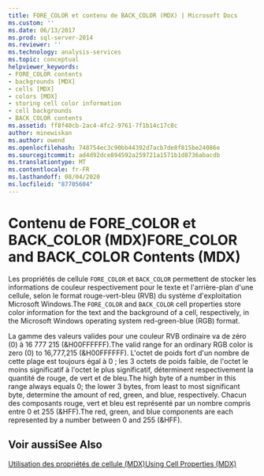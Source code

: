 ```yaml
---
title: FORE_COLOR et contenu de BACK_COLOR (MDX) | Microsoft Docs
ms.custom: ''
ms.date: 06/13/2017
ms.prod: sql-server-2014
ms.reviewer: ''
ms.technology: analysis-services
ms.topic: conceptual
helpviewer_keywords:
- FORE_COLOR contents
- backgrounds [MDX]
- cells [MDX]
- colors [MDX]
- storing cell color information
- cell backgrounds
- BACK_COLOR contents
ms.assetid: ff8f40cb-2ac4-4fc2-9761-7f1b14c17c8c
author: minewiskan
ms.author: owend
ms.openlocfilehash: 748754ec3c90bb44392d7acb7de8f815be24086e
ms.sourcegitcommit: ad4d92dce894592a259721a1571b1d8736abacdb
ms.translationtype: MT
ms.contentlocale: fr-FR
ms.lasthandoff: 08/04/2020
ms.locfileid: "87705604"
---
```

# <a name="fore_color-and-back_color-contents-mdx"></a><span data-ttu-id="0101b-102">Contenu de FORE_COLOR et BACK_COLOR (MDX)</span><span class="sxs-lookup"><span data-stu-id="0101b-102">FORE_COLOR and BACK_COLOR Contents (MDX)</span></span>
  <span data-ttu-id="0101b-103">Les propriétés de cellule `FORE_COLOR` et `BACK_COLOR` permettent de stocker les informations de couleur respectivement pour le texte et l'arrière-plan d'une cellule, selon le format rouge-vert-bleu (RVB) du système d'exploitation Microsoft Windows.</span><span class="sxs-lookup"><span data-stu-id="0101b-103">The `FORE_COLOR` and `BACK_COLOR` cell properties store color information for the text and the background of a cell, respectively, in the Microsoft Windows operating system red-green-blue (RGB) format.</span></span>  
  
 <span data-ttu-id="0101b-104">La gamme des valeurs valides pour une couleur RVB ordinaire va de zéro (0) à 16 777 215 (&H00FFFFFF).</span><span class="sxs-lookup"><span data-stu-id="0101b-104">The valid range for an ordinary RGB color is zero (0) to 16,777,215 (&H00FFFFFF).</span></span> <span data-ttu-id="0101b-105">L'octet de poids fort d'un nombre de cette plage est toujours égal à 0 ; les 3 octets de poids faible, de l'octet le moins significatif à l'octet le plus significatif, déterminent respectivement la quantité de rouge, de vert et de bleu.</span><span class="sxs-lookup"><span data-stu-id="0101b-105">The high byte of a number in this range always equals 0; the lower 3 bytes, from least to most significant byte, determine the amount of red, green, and blue, respectively.</span></span> <span data-ttu-id="0101b-106">Chacun des composants rouge, vert et bleu est représenté par un nombre compris entre 0 et 255 (&HFF).</span><span class="sxs-lookup"><span data-stu-id="0101b-106">The red, green, and blue components are each represented by a number between 0 and 255 (&HFF).</span></span>  
  
## <a name="see-also"></a><span data-ttu-id="0101b-107">Voir aussi</span><span class="sxs-lookup"><span data-stu-id="0101b-107">See Also</span></span>  
 [<span data-ttu-id="0101b-108">Utilisation des propriétés de cellule &#40;MDX&#41;</span><span class="sxs-lookup"><span data-stu-id="0101b-108">Using Cell Properties &#40;MDX&#41;</span></span>](mdx-cell-properties-using-cell-properties.md)  
  
  

